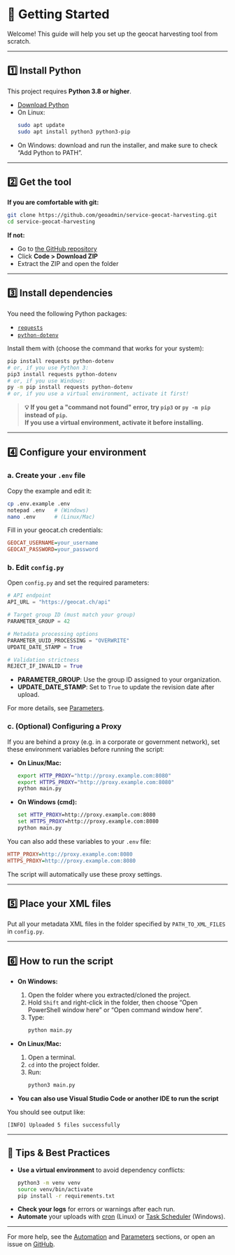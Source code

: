 # 🚀 Getting Started

Welcome! This guide will help you set up the geocat harvesting tool from scratch.

---

## 1️⃣ Install Python

This project requires **Python 3.8 or higher**.

- [Download Python](https://www.python.org/downloads/)
- On Linux:
    ```sh
    sudo apt update
    sudo apt install python3 python3-pip
    ```
- On Windows: download and run the installer, and make sure to check “Add Python to PATH”.

---

## 2️⃣ Get the tool

**If you are comfortable with git:**
```sh
git clone https://github.com/geoadmin/service-geocat-harvesting.git
cd service-geocat-harvesting
```
**If not:**  
- Go to [the GitHub repository](https://github.com/geoadmin/service-geocat-harvesting)
- Click **Code > Download ZIP**
- Extract the ZIP and open the folder

---

## 3️⃣ Install dependencies

You need the following Python packages:
- [`requests`](https://pypi.org/project/requests/)
- [`python-dotenv`](https://pypi.org/project/python-dotenv/)

Install them with (choose the command that works for your system):

```sh
pip install requests python-dotenv
# or, if you use Python 3:
pip3 install requests python-dotenv
# or, if you use Windows:
py -m pip install requests python-dotenv
# or, if you use a virtual environment, activate it first!
```

> **💡 If you get a "command not found" error, try `pip3` or `py -m pip` instead of `pip`.  
> If you use a virtual environment, activate it before installing.**

---

## 4️⃣ Configure your environment

### a. Create your `.env` file

Copy the example and edit it:

```sh
cp .env.example .env
notepad .env   # (Windows)
nano .env      # (Linux/Mac)
```

Fill in your geocat.ch credentials:

```ini
GEOCAT_USERNAME=your_username
GEOCAT_PASSWORD=your_password
```

### b. Edit `config.py`

Open `config.py` and set the required parameters:

```python
# API endpoint
API_URL = "https://geocat.ch/api"

# Target group ID (must match your group)
PARAMETER_GROUP = 42

# Metadata processing options
PARAMETER_UUID_PROCESSING = "OVERWRITE"
UPDATE_DATE_STAMP = True

# Validation strictness
REJECT_IF_INVALID = True
```

- **PARAMETER_GROUP**: Use the group ID assigned to your organization.
- **UPDATE_DATE_STAMP**: Set to `True` to update the revision date after upload.

For more details, see [Parameters](parameters.md).

### c. (Optional) Configuring a Proxy

If you are behind a proxy (e.g. in a corporate or government network), set these environment variables before running the script:

- **On Linux/Mac:**
    ```sh
    export HTTP_PROXY="http://proxy.example.com:8080"
    export HTTPS_PROXY="http://proxy.example.com:8080"
    python main.py
    ```

- **On Windows (cmd):**
    ```bat
    set HTTP_PROXY=http://proxy.example.com:8080
    set HTTPS_PROXY=http://proxy.example.com:8080
    python main.py
    ```

You can also add these variables to your `.env` file:

```ini
HTTP_PROXY=http://proxy.example.com:8080
HTTPS_PROXY=http://proxy.example.com:8080
```

The script will automatically use these proxy settings.

---

## 5️⃣ Place your XML files

Put all your metadata XML files in the folder specified by `PATH_TO_XML_FILES` in `config.py`.

---

## 6️⃣ How to run the script

- **On Windows:**
  1. Open the folder where you extracted/cloned the project.
  2. Hold `Shift` and right-click in the folder, then choose “Open PowerShell window here” or “Open command window here”.
  3. Type:
     ```sh
     python main.py
     ```

- **On Linux/Mac:**
  1. Open a terminal.
  2. `cd` into the project folder.
  3. Run:
     ```sh
     python3 main.py
     ```

- **You can also use Visual Studio Code or another IDE to run the script**

You should see output like:
```
[INFO] Uploaded 5 files successfully
```

---

## 📝 Tips & Best Practices

- **Use a virtual environment** to avoid dependency conflicts:
    ```sh
    python3 -m venv venv
    source venv/bin/activate
    pip install -r requirements.txt
    ```
- **Check your logs** for errors or warnings after each run.
- **Automate** your uploads with [cron](automation.md#🐧-linux-cron) (Linux) or [Task Scheduler](automation.md#🪟-windows-task-scheduler) (Windows).

---

For more help, see the [Automation](automation.md) and [Parameters](parameters.md) sections, or open an issue on [GitHub](https://github.com/geoadmin/service-geocat-harvesting/issues).